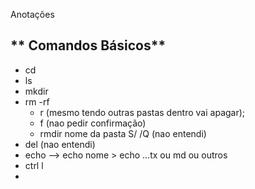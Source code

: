 Anotações

## ** Comandos Básicos**
- cd
- ls
- mkdir
- rm -rf
  - r (mesmo tendo outras pastas dentro vai apagar);
  - f (nao pedir confirmação)
  - rmdir nome da pasta S/ /Q (nao entendi) 
- del (nao entendi)
- echo --> echo nome > echo  ...tx ou md ou outros
- ctrl l
- 
